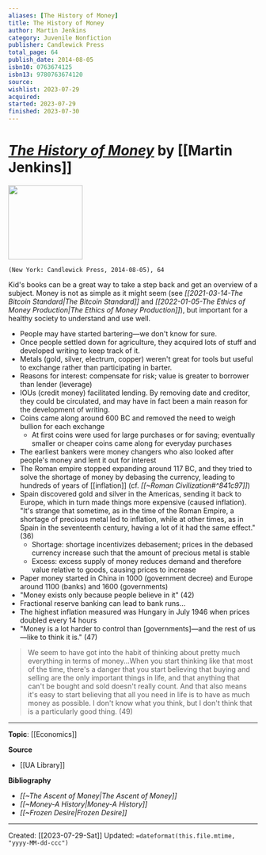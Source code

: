 ```yaml
---
aliases: [The History of Money]
title: The History of Money
author: Martin Jenkins
category: Juvenile Nonfiction
publisher: Candlewick Press
total_page: 64
publish_date: 2014-08-05
isbn10: 0763674125
isbn13: 9780763674120
source: 
wishlist: 2023-07-29
acquired: 
started: 2023-07-29
finished: 2023-07-30
---
```

# *[The History of Money]()* by [[Martin Jenkins]]

<img src="http://books.google.com/books/content?id=iS_4AwAAQBAJ&printsec=frontcover&img=1&zoom=1&edge=curl&source=gbs_api" width=150>

`(New York: Candlewick Press, 2014-08-05), 64`

Kid's books can be a great way to take a step back and get an overview of a subject. Money is not as simple as it might seem (see *[[2021-03-14-The Bitcoin Standard|The Bitcoin Standard]]* and *[[2022-01-05-The Ethics of Money Production|The Ethics of Money Production]]*), but important for a healthy society to understand and use well. 

- People may have started bartering—we don't know for sure.
- Once people settled down for agriculture, they acquired lots of stuff and developed writing to keep track of it. 
- Metals (gold, silver, electrum, copper) weren't great for tools but useful to exchange rather than participating in barter. 
- Reasons for interest: compensate for risk; value is greater to borrower than lender (leverage)
- IOUs (credit money) facilitated lending. By removing date and creditor, they could be circulated, and may have in fact been a main reason for the development of writing.
- Coins came along around 600 BC and removed the need to weigh bullion for each exchange 
	- At first coins were used for large purchases or for saving; eventually smaller or cheaper coins came along for everyday purchases 
- The earliest bankers were money changers who also looked after people's money and lent it out for interest
- The Roman empire stopped expanding around 117 BC, and they tried to solve the shortage of money by debasing the currency, leading to hundreds of years of [[inflation]] (cf. *[[~Roman Civilization#^841c97]]*)
- Spain discovered gold and silver in the Americas, sending it back to Europe, which in turn made things more expensive (caused inflation). "It's strange that sometime, as in the time of the Roman Empire, a shortage of precious metal led to inflation, while at other times, as in Spain in the seventeenth century, having a lot of it had the same effect." (36)
	- Shortage: shortage incentivizes debasement; prices in the debased currency increase such that the amount of precious metal is stable 
	- Excess: excess supply of money reduces demand and therefore value relative to goods, causing prices to increase 
- Paper money started in China in 1000 (government decree) and Europe around 1100 (banks) and 1600 (governments)
- "Money exists only because people believe in it" (42)
- Fractional reserve banking can lead to bank runs...
- The highest inflation measured was Hungary in July 1946 when prices doubled every 14 hours 
- "Money is a lot harder to control than [governments]—and the rest of us—like to think it is." (47)

>We seem to have got into the habit of thinking about pretty much everything in terms of money...When you start thinking like that most of the time, there's a danger that you start believing that buying and selling are the only important things in life, and that anything that can't be bought and sold doesn't really count. And that also means it's easy to start believing that all you need in life is to have as much money as possible. I don't know what you think, but I don't think that is a particularly good thing. (49)

--- 
**Topic**: [[Economics]]

**Source**
- [[UA Library]]

**Bibliography**
- *[[~The Ascent of Money|The Ascent of Money]]*
- *[[~Money-A History|Money-A History]]*
- *[[~Frozen Desire|Frozen Desire]]*

---
Created: [[2023-07-29-Sat]]
Updated: `=dateformat(this.file.mtime, "yyyy-MM-dd-ccc")`